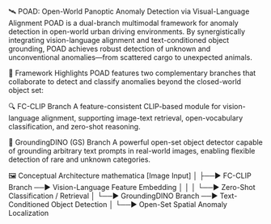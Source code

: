🛰️ POAD: Open-World Panoptic Anomaly Detection via Visual-Language Alignment
POAD is a dual-branch multimodal framework for anomaly detection in open-world urban driving environments. By synergistically integrating vision-language alignment and text-conditioned object grounding, POAD achieves robust detection of unknown and unconventional anomalies—from scattered cargo to unexpected animals.

🧠 Framework Highlights
POAD features two complementary branches that collaborate to detect and classify anomalies beyond the closed-world object set:

🔍 FC-CLIP Branch
A feature-consistent CLIP-based module for vision-language alignment, supporting image-text retrieval, open-vocabulary classification, and zero-shot reasoning.

🧭 GroundingDINO (GS) Branch
A powerful open-set object detector capable of grounding arbitrary text prompts in real-world images, enabling flexible detection of rare and unknown categories.

🖼️ Conceptual Architecture
mathematica
[Image Input]
     │
     ├──▶ FC-CLIP Branch ──▶ Vision-Language Feature Embedding
     │                         │
     │                         └──▶ Zero-Shot Classification / Retrieval
     │
     └──▶ GroundingDINO Branch ──▶ Text-Conditioned Object Detection
                               │
                               └──▶ Open-Set Spatial Anomaly Localization
